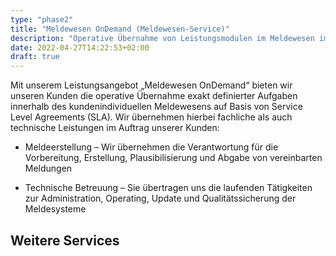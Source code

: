 ```yaml
---
type: "phase2"
title: "Meldewesen OnDemand (Meldewesen-Service)"
description: "Operative Übernahme von Leistungsmodulen im Meldewesen im laufenden Betrieb"
date: 2022-04-27T14:22:53+02:00
draft: true
---
```


Mit unserem Leistungsangebot „Meldewesen OnDemand“ bieten wir unseren Kunden die operative Übernahme exakt definierter Aufgaben innerhalb des kundenindividuellen Meldewesens auf Basis von Service Level Agreements (SLA). Wir übernehmen hierbei fachliche als auch technische Leistungen im Auftrag unserer Kunden:

* Meldeerstellung – Wir übernehmen die Verantwortung für die Vorbereitung, Erstellung, Plausibilisierung und Abgabe von vereinbarten Meldungen

* Technische Betreuung – Sie übertragen uns die laufenden Tätigkeiten zur Administration, Operating, Update und Qualitätssicherung der Meldesysteme

## Weitere Services
